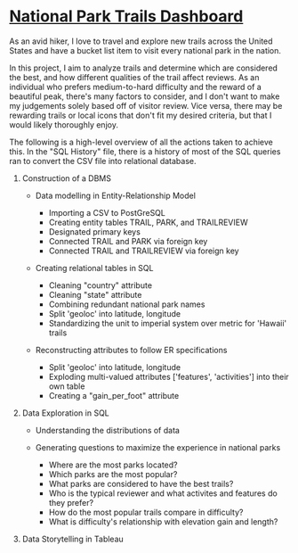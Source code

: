 # [National Park Trails Dashboard](https://public.tableau.com/app/profile/jordan.harilal/viz/NationalParkTrails_16774518911070/NationalParkTrails?publish=yes)



As an avid hiker, I love to travel and explore new trails across the United States and
have a bucket list item to visit every national park in the nation.

In this project, I aim to analyze trails and determine which are considered the best, 
and how different qualities of the trail affect reviews. As an individual who prefers
medium-to-hard difficulty and the reward of a beautiful peak, there's many factors to 
consider, and I don't want to make my judgements solely based off of visitor review.
Vice versa, there may be rewarding trails or local icons that don't fit my desired 
criteria, but that I would likely thoroughly enjoy.

The following is a high-level overview of all the actions taken to achieve this. In the 
"SQL History" file, there is a history of most of the SQL queries ran to convert
the CSV file into relational database.

1. Construction of a DBMS
    - Data modelling in Entity-Relationship Model
        - Importing a CSV to PostGreSQL
        - Creating entity tables TRAIL, PARK, and TRAILREVIEW
        - Designated primary keys
        - Connected TRAIL and PARK via foreign key
        - Connected TRAIL and TRAILREVIEW via foreign key

    - Creating relational tables in SQL
        - Cleaning "country" attribute
        - Cleaning "state" attribute
        - Combining redundant national park names
        - Split 'geoloc' into latitude, longitude
        - Standardizing the unit to imperial system over metric for 'Hawaii' trails

    - Reconstructing attributes to follow ER specifications
        - Split 'geoloc' into latitude, longitude
        - Exploding multi-valued attributes ['features', 'activities'] into their own table
        - Creating a "gain_per_foot" attribute

2. Data Exploration in SQL
    - Understanding the distributions of data

    - Generating questions to maximize the experience in national parks
        - Where are the most parks located?
        - Which parks are the most popular?
        - What parks are considered to have the best trails?
        - Who is the typical reviewer and what activites and features do they prefer?
        - How do the most popular trails compare in difficulty?
        - What is difficulty's relationship with elevation gain and length?
        

2. Data Storytelling in Tableau

